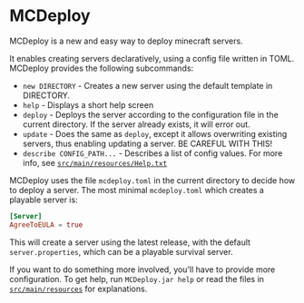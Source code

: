 # MCDeploy
MCDeploy is a new and easy way to deploy minecraft servers.

It enables creating servers declaratively, using a config file written in TOML.  
MCDeploy provides the following subcommands:
- `new DIRECTORY` - Creates a new server using the default template in DIRECTORY.
- `help` - Displays a short help screen
- `deploy` - Deploys the server according to the configuration file in the current directory. If the server already exists, it will error out.
- `update` - Does the same as `deploy`, except it allows overwriting existing servers, thus enabling updating a server. BE CAREFUL WITH THIS!
- `describe CONFIG_PATH...` - Describes a list of config values. For more info, see [`src/main/resources/Help.txt`](src/main/resources/Help.txt)

MCDeploy uses the file `mcdeploy.toml` in the current directory to decide how to deploy a server.
The most minimal `mcdeploy.toml` which creates a playable server is:
```toml
[Server]
AgreeToEULA = true
```
This will create a server using the latest release,
with the default `server.properties`,
which can be a playable survival server.

If you want to do something more involved, you'll have to provide more configuration.
To get help, run `MCDeploy.jar help` or read the files in [`src/main/resources`](src/main/resources) for explanations.

